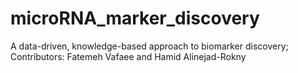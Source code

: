 # microRNA_marker_discovery
A data-driven, knowledge-based approach to biomarker discovery; 
Contributors: Fatemeh Vafaee and Hamid Alinejad-Rokny
